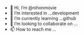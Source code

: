 - 👋 Hi, I’m @nihonmovie
- 👀 I’m interested in ...development
- 🌱 I’m currently learning ...github
- 💞️ I’m looking to collaborate on ...
- 📫 How to reach me ...

<!---
nihonmovie/nihonmovie is a ✨ special ✨ repository because its `README.md` (this file) appears on your GitHub profile.
You can click the Preview link to take a look at your changes.
--->
